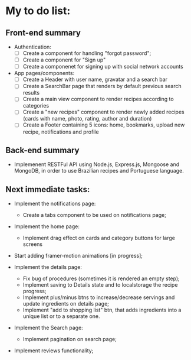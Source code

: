 # My to do list:

## Front-end summary

- Authentication:
  - [ ] Create a component for handling "forgot password";
  - [ ] Create a component for "Sign up"
  - [ ] Create a componenet for signing up with social network accounts
- App pages/components:
  - [ ] Create a Header with user name, gravatar and a search bar
  - [ ] Create a SearchBar page that renders by default previous search results
  - [ ] Create a main view component to render recipes according to categories
  - [ ] Create a "new recipes" component to render newly added recipes (cards with name, photo, rating, author and duration)
  - [ ] Create a Footer containing 5 icons: home, bookmarks, upload new recipe, notifications and profile

## Back-end summary

- Implemenent RESTFul API using Node.js, Express.js, Mongoose and MongoDB, in order to use Brazilian recipes and Portuguese language.

## Next immediate tasks:

- Implement the notifications page:

  - Create a tabs component to be used on notifications page;

- Implement the home page:

  - Implement drag effect on cards and category buttons for large screens

- Start adding framer-motion animations [in progress];

- Implement the details page:

  - Fix bug of procedures (sometimes it is rendered an empty step);
  - Implement saving to Details state and to localstorage the recipe progress;
  - Implement plus/minus btns to increase/decrease servings and update ingredients on details page;
  - Implement "add to shopping list" btn, that adds ingredients into a unique list or to a separate one.

- Implement the Search page:

  - Implement pagination on search page;

- Implement reviews functionality;
